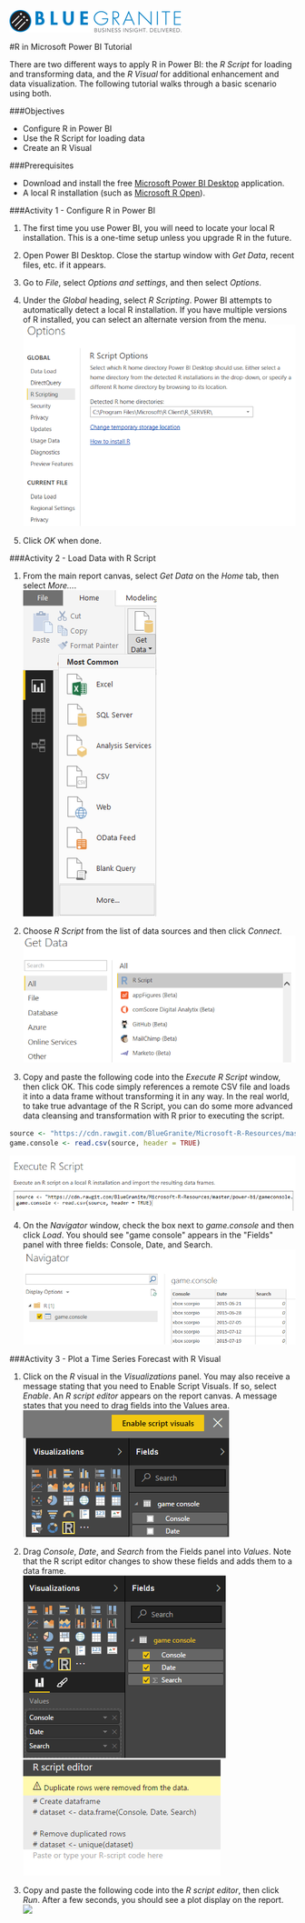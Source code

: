 ![BlueGranite](https://raw.githubusercontent.com/BlueGranite/BlueGranite.github.io/master/assets/images/Blue-Granite-Logo.png)

#R in Microsoft Power BI Tutorial

There are two different ways to apply R in Power BI: the *R Script* for loading and transforming data, and the *R Visual* for additional enhancement and data visualization. The following tutorial walks through a basic scenario using both.

###Objectives
- Configure R in Power BI
- Use the R Script for loading data
- Create an R Visual

###Prerequisites
- Download and install the free [Microsoft Power BI Desktop](https://powerbi.microsoft.com/en-us/desktop) application.
- A local R installation (such as [Microsoft R Open](https://mran.revolutionanalytics.com/open)).


###Activity 1 - Configure R in Power BI
1. The first time you use Power BI, you will need to locate your local R installation. This is a one-time setup unless you upgrade R in the future.  
2. Open Power BI Desktop. Close the startup window with *Get Data*, recent files, etc. if it appears.  
3. Go to *File*, select *Options and settings*, and then select *Options*.  
4. Under the *Global* heading, select *R Scripting*. Power BI attempts to automatically detect a local R installation. If you have multiple versions of R installed, you can select an alternate version from the menu.  
![](https://raw.githubusercontent.com/BlueGranite/Microsoft-R-Resources/master/power-bi/tutorial-assets/screenshot-pbi-config-01.PNG)

5. Click *OK* when done.  


###Activity 2 - Load Data with R Script
1. From the main report canvas, select *Get Data* on the *Home* tab, then select *More...*.  
![](https://raw.githubusercontent.com/BlueGranite/Microsoft-R-Resources/master/power-bi/tutorial-assets/screenshot-pbi-script-01.PNG)

2. Choose *R Script* from the list of data sources and then click *Connect*.  
![](https://raw.githubusercontent.com/BlueGranite/Microsoft-R-Resources/master/power-bi/tutorial-assets/screenshot-pbi-script-02.PNG)

3. Copy and paste the following code into the *Execute R Script* window, then click OK. This code simply references a remote CSV file and loads it into a data frame without transforming it in any way. In the real world, to take true advantage of the R Script, you can do some more advanced data cleansing and transformation with R prior to executing the script. 
```R
source <- "https://cdn.rawgit.com/BlueGranite/Microsoft-R-Resources/master/power-bi/gameconsole.csv"  
game.console <- read.csv(source, header = TRUE)
```
![](https://raw.githubusercontent.com/BlueGranite/Microsoft-R-Resources/master/power-bi/tutorial-assets/screenshot-pbi-script-03.PNG)  

4. On the *Navigator* window, check the box next to *game.console* and then click *Load*. You should see "game console" appears in the "Fields" panel with three fields: Console, Date, and Search.
![](https://raw.githubusercontent.com/BlueGranite/Microsoft-R-Resources/master/power-bi/tutorial-assets/screenshot-pbi-script-04.PNG)


###Activity 3 - Plot a Time Series Forecast with R Visual
1. Click on the *R* visual in the *Visualizations* panel. You may also receive a message stating that you need to Enable Script Visuals. If so, select *Enable*. An *R script editor* appears on the report canvas. A message states that you need to drag fields into the Values area.  
![](https://raw.githubusercontent.com/BlueGranite/Microsoft-R-Resources/master/power-bi/tutorial-assets/screenshot-pbi-visual-01.PNG)

2. Drag *Console*, *Date*, and *Search* from the Fields panel into *Values*. Note that the R script editor changes to show these fields and adds them to a data frame.  
![](https://raw.githubusercontent.com/BlueGranite/Microsoft-R-Resources/master/power-bi/tutorial-assets/screenshot-pbi-visual-02.PNG)  
![](https://raw.githubusercontent.com/BlueGranite/Microsoft-R-Resources/master/power-bi/tutorial-assets/screenshot-pbi-visual-03.PNG)

3. Copy and paste the following code into the *R script editor*, then click *Run*. After a few seconds, you should see a plot display on the report.  
![](https://raw.githubusercontent.com/BlueGranite/Microsoft-R-Resources/master/power-bi/tutorial-assets/screenshot-pbi-visual-04PNG)
